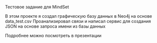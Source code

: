 Тестовое задание для MindSet

В этом проекте я создал графическую базу данных в Neo4j на основе data_test.csv
Проанализировал связи и написал сервис для создания JSON на основе запроса имени из базы данных

Подробнее можно посмотреть в презентации 
